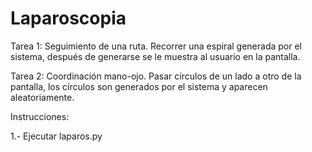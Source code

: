 # Laparoscopia
Tarea 1: Seguimiento de una ruta. Recorrer una espiral generada por el sistema, después de generarse se le muestra al usuario en la pantalla.

Tarea 2: Coordinación mano-ojo. Pasar círculos de un lado a otro de la pantalla, los círculos son generados por el sistema y aparecen aleatoriamente.

Instrucciones:

1.- Ejecutar laparos.py
